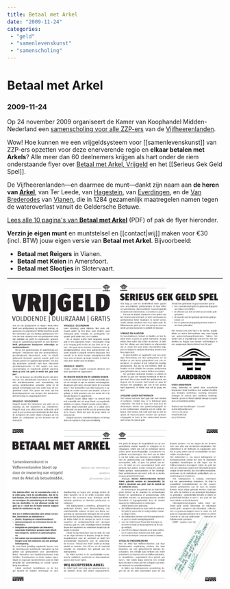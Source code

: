 ```yaml
---
title: Betaal met Arkel
date: "2009-11-24"
categories:
 - "geld"
 - "samenlevenskunst"
 - "samenscholing"
---
```

# Betaal met Arkel
### 2009-11-24

Op 24 november 2009 organiseert de Kamer van Koophandel Midden-Nederland een [samenscholing voor alle ZZP-ers](http://www.kvk.nl/agenda/193343/netwerkbijeenkomst_voor_zzpers_in_de_regio_vijfheerenlanden/) van de [Vijfheerenlanden](http://nl.wikipedia.org/wiki/Vijfheerenlanden).

Wow! Hoe kunnen we een vrijgeldsysteem voor [[samenlevenskunst]] van ZZP-ers opzetten voor deze enerverende regio en **elkaar betalen met Arkels**? Alle meer dan 60 deelnemers krijgen als hart onder de riem onderstaande flyer over <a href="Vrijgeld-SGGS-Arkel.pdf" download>Betaal met Arkel, Vrijgeld</a> en het [[Serieus Gek Geld Spel]].

De Vijfheerenlanden—en daarmee de munt—dankt zijn naam aan **de heren van [Arkel](http://nl.wikipedia.org/wiki/Land_van_Arkel)**, van Ter Leede, van [Hagestein](http://nl.wikipedia.org/wiki/Hagestein), van [Everdingen](http://nl.wikipedia.org/wiki/Everdingen), en de [Van Brederodes](http://nl.wikipedia.org/wiki/Van_Brederode) van [Vianen](http://nl.wikipedia.org/wiki/Vianen), die in 1284 gezamenlijk maatregelen namen tegen de wateroverlast vanuit de Geldersche Betuwe.

<a href="Vrijgeld-SGGS-Arkel.pdf" download>Lees alle 10 pagina's van **Betaal met Arkel**</a> (PDF) of pak de flyer hieronder.

**Verzin je eigen munt** en muntstelsel en [[contact|wij]] maken voor €30 (incl. BTW) jouw eigen versie van **Betaal met Arkel**. Bijvoorbeeld:
- **Betaal met Reigers** in Vianen.
- **Betaal met Keien** in Amersfoort.
- **Betaal met Slootjes** in Slotervaart.

---

<a href="Vrijgeld-SGGS-Arkel.pdf" download>
    <img src="Betaal-met-Arkel.png" style="width:640px"></a>
